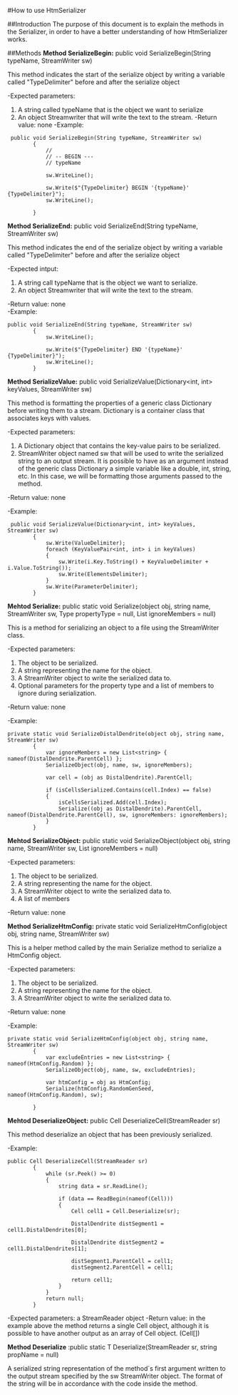 #How to use HtmSerializer

##Introduction
The purpose of this document is to explain the methods in the Serializer, in order to have a better understanding of how HtmSerializer works.

##Methods
**Method SerializeBegin:** public void SerializeBegin(String typeName, StreamWriter sw)

This method indicates the start of the serialize object by writing a variable called "TypeDelimiter" before and after the serialize object

-Expected parameters: 
1. A string called typeName that is the object we want to serialize
2. An object Streamwriter that will write the text to the stream.
-Return value: none 
-Example:
```
 public void SerializeBegin(String typeName, StreamWriter sw)
        {
            //
            // -- BEGIN ---
            // typeName
       
            sw.WriteLine();

            sw.Write($"{TypeDelimiter} BEGIN '{typeName}' {TypeDelimiter}");
            sw.WriteLine();

        }
```


**Method SerializeEnd:** public void SerializeEnd(String typeName, StreamWriter sw)

This method indicates the end of the serialize object by writing a variable called "TypeDelimiter" before and after the serialize object

-Expected intput: 
1. A string call typeName that is the object we want to serialize.
2. An object Streamwriter that will write the text to the stream.

-Return value: none  
-Example:
```
public void SerializeEnd(String typeName, StreamWriter sw)
        {
            sw.WriteLine();
       
            sw.Write($"{TypeDelimiter} END '{typeName}' {TypeDelimiter}");
            sw.WriteLine();
        }

```

**Method SerializeValue:**  public void SerializeValue(Dictionary<int, int> keyValues, StreamWriter sw)

This method is formatting the properties of a generic class Dictionary before writing them to a stream. Dictionary is a container class that associates keys with values.

-Expected parameters: 

1. A Dictionary object that contains the key-value pairs to be serialized.
2. StreamWriter object named sw that will be used to write the serialized string to an output stream.
	It is possible to have as an argument instead of the generic class Dictionary a simple variable like a double, int, string, etc. In this case, we will be formatting those arguments passed to the method.

-Return value: none
		

-Example:
```
 public void SerializeValue(Dictionary<int, int> keyValues, StreamWriter sw)
        {
            sw.Write(ValueDelimiter);
            foreach (KeyValuePair<int, int> i in keyValues)
            {
                sw.Write(i.Key.ToString() + KeyValueDelimiter + i.Value.ToString());
                sw.Write(ElementsDelimiter);
            }
            sw.Write(ParameterDelimiter);
        }
```


**Mehtod  Serialize:** public static void Serialize(object obj, string name, StreamWriter sw, Type propertyType = null, List<string> ignoreMembers = null)

This is a method for serializing an object to a file using the StreamWriter class.


-Expected parameters:
1. The object to be serialized.
2. A string representing the name for the object.
3. A StreamWriter object to write the serialized data to.
4. Optional parameters for the property type and a list of members to ignore during serialization.

-Return value: none

-Example:
```
private static void SerializeDistalDendrite(object obj, string name, StreamWriter sw)
        {
            var ignoreMembers = new List<string> { nameof(DistalDendrite.ParentCell) };
            SerializeObject(obj, name, sw, ignoreMembers);

            var cell = (obj as DistalDendrite).ParentCell;

            if (isCellsSerialized.Contains(cell.Index) == false)
            {
                isCellsSerialized.Add(cell.Index);
                Serialize((obj as DistalDendrite).ParentCell, nameof(DistalDendrite.ParentCell), sw, ignoreMembers: ignoreMembers);
            }
        }
```

**Mehtod  SerializeObject:** public static void SerializeObject(object obj, string name, StreamWriter sw, List ignoreMembers = null)


-Expected parameters:
1. The object to be serialized.
2. A string representing the name for the object.
3. A StreamWriter object to write the serialized data to.
4. A list of members

-Return value: none


**Method SerializeHtmConfig:** private static void SerializeHtmConfig(object obj, string name, StreamWriter sw)

This is a helper method called by the main Serialize method to serialize a HtmConfig object.

-Expected parameters:
1. The object to be serialized.
2. A string representing the name for the object.
3. A StreamWriter object to write the serialized data to.

-Return value: none

-Example:
```
private static void SerializeHtmConfig(object obj, string name, StreamWriter sw)
        {
            var excludeEntries = new List<string> { nameof(HtmConfig.Random) };
            SerializeObject(obj, name, sw, excludeEntries);

            var htmConfig = obj as HtmConfig;
            Serialize(htmConfig.RandomGenSeed, nameof(HtmConfig.Random), sw);

        }
```


**Mehtod  DeserializeObject:** public Cell DeserializeCell(StreamReader sr)

This method deserialize an object that has been previously serialized.

-Example:
```
public Cell DeserializeCell(StreamReader sr)
        {
            while (sr.Peek() >= 0)
            {
                string data = sr.ReadLine();

                if (data == ReadBegin(nameof(Cell)))
                {
                    Cell cell1 = Cell.Deserialize(sr);

                    DistalDendrite distSegment1 = cell1.DistalDendrites[0];

                    DistalDendrite distSegment2 = cell1.DistalDendrites[1];

                    distSegment1.ParentCell = cell1;
                    distSegment2.ParentCell = cell1;

                    return cell1;
                }
            }
            return null;
        }
```
-Expected parameters: a StreamReader object
-Return value: in the example above the method returns a single Cell object, although it is possible to have another output as an array of Cell object. (Cell[])


**Method Deserialize** :public static T Deserialize<T>(StreamReader sr, string propName = null)















A serialized string representation of the method´s first argument written to the output stream specified by the sw StreamWriter object. The format of the string will be in accordance with the code inside the method.